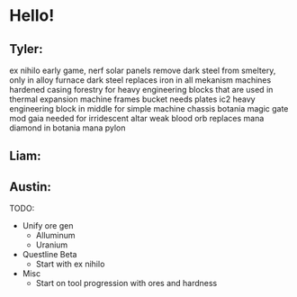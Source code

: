 # Hello! #

Tyler:
------------------ 
ex nihilo early game, nerf solar panels
remove dark steel from smeltery, only in alloy furnace
dark steel replaces iron in all mekanism machines
hardened casing forestry for heavy engineering blocks that are used in thermal expansion machine frames
bucket needs plates
ic2 heavy engineering block in middle for simple machine chassis
botania magic gate mod
gaia needed for irridescent altar
weak blood orb replaces mana diamond in botania mana pylon

Liam:
------------------

Austin:
-------------------
TODO:

* Unify ore gen
    * Alluminum
    * Uranium
* Questline Beta
    * Start with ex nihilo
* Misc
    * Start on tool progression with ores and hardness

